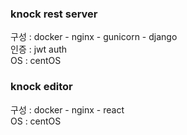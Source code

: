 ### knock rest server 

구성 : docker - nginx - gunicorn - django\
인증 : jwt auth\
OS : centOS



### knock editor

구성 : docker - nginx - react\
OS : centOS
